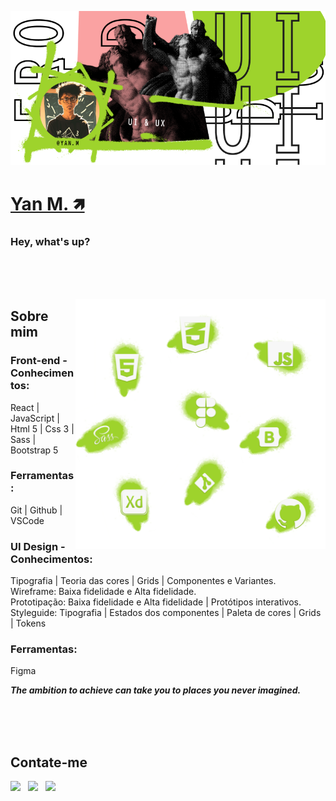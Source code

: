 [![Yan M.](./img/banner-02.png)]()

# <b>[Yan M. 🡽](https://www.instagram.com/yan.mantovani/)</b>
### <b>Hey, what's up?</b>
<br><br><br>


<img src="./img/languages-2.svg" min-width="400" max-width="400" width="400" align="right" alt="badges languages">

## <b>Sobre mim</b>
### Front-end - Conhecimentos:<br>
React | JavaScript | Html 5 | Css 3 | Sass | Bootstrap 5
### Ferramentas:
Git | Github | VSCode

### UI Design - Conhecimentos:<br>
Tipografia | Teoria das cores | Grids | Componentes e Variantes.<br>
Wireframe: Baixa fidelidade e Alta fidelidade.<br>
Prototipação: Baixa fidelidade e Alta fidelidade | Protótipos interativos.<br>
Styleguide: Tipografia | Estados dos componentes | Paleta de cores | Grids | Tokens
### Ferramentas:
Figma<br>

<p><b>

  _The ambition to achieve can take you to places you never imagined._
</p></b>
<br><br><br>

## <b>Contate-me</b>
<div>

  <a href="https://www.facebook.com/yan.mantovani/" target="_blank"><img src="https://img.shields.io/badge/Facebook-/Yan Mantovani-%230077B5?style=for-the-badge&logo=facebook&logoColor=international"></a> &nbsp;
  <a href="mailto: yan0507@live.com"><img src="https://img.shields.io/badge/Email-yan0507@live.com-lightgrey?style=for-the-badge&logo=Gmail&logoColor=white"></a> &nbsp;
  <a href="https://www.linkedin.com/in/yan-mantovani/" target="_blank"><img src="https://img.shields.io/badge/Linkedin-Yan Mantovani-blue?style=for-the-badge&logo=Linkedin&logoColor=white"></a> &nbsp;

</div>
<br><br><br>
